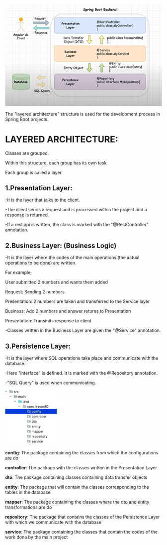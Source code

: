 ![img.png](architecture.png)

The "layered architecture" structure is used for the development process in Spring Boot projects.

# **LAYERED ARCHITECTURE:**

Classes are grouped. 

Within this structure, each group has its own task.

Each group is called a layer.

## 1.Presentation Layer: 

-It is the layer that talks to the client. 

-The client sends a request and is processed within the project and a response is returned.

-If a rest api is written, the class is marked with the "@RestController" annotation.

## 2.Business Layer:  (Business Logic)

-It is the layer where the codes of the main operations (the actual operations to be done) are written.

For example;

User submitted 2 numbers and wants them added

Request: Sending 2 numbers

Presentation: 2 numbers are taken and transferred to the Service layer

Business: Add 2 numbers and answer returns to Presentation

Presentation: Transmits response to client

-Classes written in the Business Layer are given the "@Service" annotation.

## 3.Persistence Layer: 

-It is the layer where SQL operations take place and communicate with the database.

-Here "interface" is defined. It is marked with the @Repository annotation.

-"SQL Query" is used when communicating.



![img.png](structure.png)

**config**: The package containing the classes from which the configurations are do

**controller**: The package with the classes written in the Presentation Layer

**dto**: The package containing classes containing data transfer objects

**entity**: The package that will contain the classes corresponding to the tables in the database

**mapper**: The package containing the classes where the dto and entity transformations are do

**repository**: The package that contains the classes of the Persistence Layer with which we communicate with the database

**service**: The package containing the classes that contain the codes of the work done by the main project